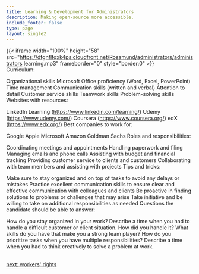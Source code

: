 ```yaml
---
title: Learning & Development for Administrators
description: Making open-source more accessible.
include_footer: false
type: page
layout: single2
---
```


{{< iframe width="100%" height="58" src="https://dfgnflfqxk4ps.cloudfront.net/Rosamund/administrators/administrators learning.mp3" frameborder="0" style="border:0" >}}<br>
Curriculum:

Organizational skills
Microsoft Office proficiency (Word, Excel, PowerPoint)
Time management
Communication skills (written and verbal)
Attention to detail
Customer service skills
Teamwork skills
Problem-solving skills
Websites with resources:

LinkedIn Learning (https://www.linkedin.com/learning/)
Udemy (https://www.udemy.com/)
Coursera (https://www.coursera.org/)
edX (https://www.edx.org/)
Best companies to work for:

Google
Apple
Microsoft
Amazon
Goldman Sachs
Roles and responsibilities:

Coordinating meetings and appointments
Handling paperwork and filing
Managing emails and phone calls
Assisting with budget and financial tracking
Providing customer service to clients and customers
Collaborating with team members and assisting with projects
Tips and tricks:

Make sure to stay organized and on top of tasks to avoid any delays or mistakes
Practice excellent communication skills to ensure clear and effective communication with colleagues and clients
Be proactive in finding solutions to problems or challenges that may arise
Take initiative and be willing to take on additional responsibilities as needed
Questions the candidate should be able to answer:

How do you stay organized in your work?
Describe a time when you had to handle a difficult customer or client situation. How did you handle it?
What skills do you have that make you a strong team player?
How do you prioritize tasks when you have multiple responsibilities?
Describe a time when you had to think creatively to solve a problem at work.

<br>
<a href="https://workdojos.com/administrators/rights">next: workers' rights</a>
</p>